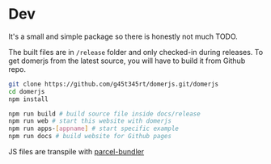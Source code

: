 # Dev

It's a small and simple package so there is honestly not much TODO.

The built files are in `/release` folder and only checked-in during releases.
To get domerjs from the latest source, you will have to build it from Github repo.

```bash
git clone https://github.com/g45t345rt/domerjs.git/domerjs
cd domerjs
npm install

npm run build # build source file inside docs/release
npm run web # start this website with domerjs
npm run apps-[appname] # start specific example
npm run docs # build website for Github pages
```

JS files are transpile with [parcel-bundler](https://parceljs.org/)